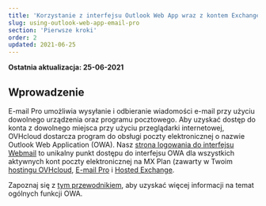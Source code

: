 ```yaml
---
title: 'Korzystanie z interfejsu Outlook Web App wraz z kontem Exchange'
slug: using-outlook-web-app-email-pro
section: 'Pierwsze kroki'
order: 2
updated: 2021-06-25
---
```


**Ostatnia aktualizacja: 25-06-2021**

## Wprowadzenie 

E-mail Pro umożliwia wysyłanie i odbieranie wiadomości e-mail przy użyciu dowolnego urządzenia oraz programu pocztowego. Aby uzyskać dostęp do konta z dowolnego miejsca przy użyciu przeglądarki internetowej, OVHcloud dostarcza program do obsługi poczty elektronicznej o nazwie Outlook Web Application (OWA). Nasz [strona logowania do interfejsu Webmail](https://www.ovhcloud.com/pl/mail/) to unikalny punkt dostępu do interfejsu OWA dla wszystkich aktywnych kont poczty elektronicznej na MX Plan (zawarty w Twoim [hostingu OVHcloud](https://www.ovhcloud.com/pl/web-hosting/), [E-mail Pro](https://www.ovhcloud.com/pl/emails/email-pro/) i [Hosted Exchange](https://www.ovhcloud.com/pl/emails/hosted-exchange/).

Zapoznaj się z [tym przewodnikiem](https://docs.ovh.com/pl/microsoft-collaborative-solutions/exchange_2016_przewodnik_dotyczacy_korzystania_z_outlook_web_app/), aby uzyskać więcej informacji na temat ogólnych funkcji OWA.